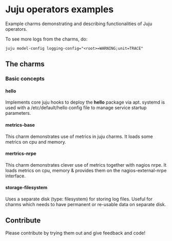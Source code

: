 # Juju operators examples
Example charms demonstrating and describing functionalities of Juju operators.

To see more logs from the charms, do:

    juju model-config logging-config="<root>=WARNING;unit=TRACE"

## The charms 

### Basic concepts
#### hello
Implements core juju hooks to deploy the **hello** package via apt. 
systemd is used with a /etc/default/hello config file to manage service startup parameters.

#### metrics-base
This charm demonstrates use of metrics in juju charms.
It loads some metrics on cpu and memory.

#### mertrics-nrpe
This charm demonstrates clever use of metrics together with nagios nrpe.
It loads metrics on cpu, memory & provides them on the nagios-external-nrpe interface.

#### storage-filesystem
Uses a separate disk (type: filesystem) for storing log files. 
Useful for charms which needs to have permanent or re-usable data on separate disk.



## Contribute
Please contribute by trying them out and give feedback and code!